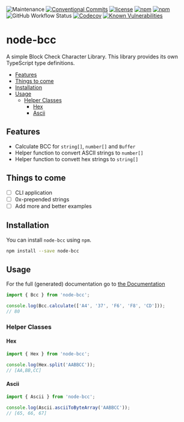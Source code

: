 ![Maintenance](https://img.shields.io/maintenance/yes/2022.svg) [![Conventional Commits](https://img.shields.io/badge/Conventional%20Commits-1.0.0-yellow.svg)](https://conventionalcommits.org) [![license](https://img.shields.io/github/license/beyerleinf/node-bcc.svg)](https://github.com/beyerleinf/node-bcc/blob/master/LICENSE.md) [![npm](https://img.shields.io/npm/v/node-bcc.svg)](https://www.npmjs.com/package/node-bcc) [![npm](https://img.shields.io/npm/dm/node-bcc.svg)](https://www.npmjs.com/package/node-bcc) ![GitHub Workflow Status](https://img.shields.io/github/workflow/status/beyerleinf/node-bcc/Node%20Workflow) [![Codecov](https://img.shields.io/codecov/c/github/beyerleinf/node-bcc.svg)](https://codecov.io/gh/beyerleinf/node-bcc) [![Known Vulnerabilities](https://snyk.io/test/github/beyerleinf/node-bcc/badge.svg)](https://snyk.io/test/github/beyerleinf/node-bcc)

# node-bcc <!-- omit in toc -->

A simple Block Check Character Library.
This library provides its own TypeScript type definitions.

- [Features](#features)
- [Things to come](#things-to-come)
- [Installation](#installation)
- [Usage](#usage)
  - [Helper Classes](#helper-classes)
    - [Hex](#hex)
    - [Ascii](#ascii)

## Features

- Calculate BCC for `string[]`, `number[]` and `Buffer`
- Helper function to convert ASCII strings to `number[]`
- Helper function to convett hex strings to `string[]`

## Things to come

- [ ] CLI application
- [ ] 0x-prepended strings
- [ ] Add more and better examples

## Installation

You can install `node-bcc` using `npm`.

```bash
npm install --save node-bcc
```

## Usage

For the full (generated) documentation go to [the Documentation](https://docs.beyerleinf.de/node-bcc)

```typescript
import { Bcc } from 'node-bcc';

console.log(Bcc.calculate(['A4', '37', 'F6', 'F8', 'CD']));
// 80
```

### Helper Classes

#### Hex

```typescript
import { Hex } from 'node-bcc';

console.log(Hex.split('AABBCC'));
// [AA,BB,CC]
```

#### Ascii

```typescript
import { Ascii } from 'node-bcc';

console.log(Ascii.asciiToByteArray('AABBCC'));
// [65, 66, 67]
```

